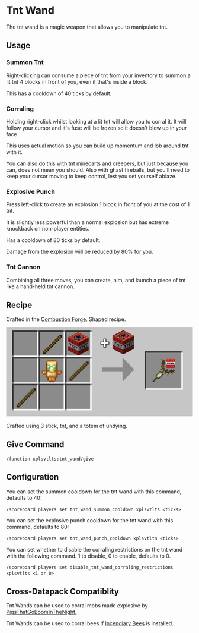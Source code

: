 # Tnt Wand

The tnt wand is a magic weapon that allows you to manipulate tnt.

## Usage

### Summon Tnt

Right-clicking can consume a piece of tnt from your inventory to summon a lit tnt 4 blocks in front of you, even if that's inside a block. 

This has a cooldown of 40 ticks by default.

### Corraling

Holding right-click whilst looking at a lit tnt will allow you to corral it. It will follow your cursor and it's fuse will be frozen so it doesn't blow up in your face. 

This uses actual motion so you can build up momentum and lob around tnt with it. 

You can also do this with tnt minecarts and creepers, but just because you can, does not mean you should. Also with ghast fireballs, but you'll need to keep your cursor moving to keep control, lest you set yourself ablaze.

### Explosive Punch

Press left-click to create an explosion 1 block in front of you at the cost of 1 tnt. 

It is slightly less powerful than a normal explosion but has extreme knockback on non-player entities. 

Has a cooldown of 80 ticks by default. 

Damage from the explosion will be reduced by 80% for you.

### Tnt Cannon

Combining all three moves, you can create, aim, and launch a piece of tnt like a hand-held tnt cannon.

## Recipe

Crafted in the [Combustion Forge.](combustion_forge "The Combustion Forge wiki page") Shaped recipe.

![tnt wand recipe](tnt_wand_recipe.png)

Crafted using 3 stick, tnt, and a totem of undying.

## Give Command

```mcfunction
/function xplsvtlts:tnt_wand/give
```

## Configuration

You can set the summon cooldown for the tnt wand with this command, defaults to 40:

```mcfunction
/scoreboard players set tnt_wand_summon_cooldown xplsvtlts <ticks>
```

You can set the explosive punch cooldown for the tnt wand with this command, defaults to 80:

```mcfunction
/scoreboard players set tnt_wand_punch_cooldown xplsvtlts <ticks>
```

You can set whether to disable the corraling restrictions on the tnt wand with the following command. 1 to disable, 0 to enable, defaults to 0.

```mcfunction
/scoreboard players set disable_tnt_wand_corraling_restrictions xplsvtlts <1 or 0>
```

## Cross-Datapack Compatiblity

Tnt Wands can be used to corral mobs made explosive by [PigsThatGoBoomInTheNight.](https://www.planetminecraft.com/data-pack/pigsthatgoboominthenight "PigsThatGoBoomInTheNight on Planet Minecraft")

Tnt Wands can be used to corral bees if [Incendiary Bees](https://www.planetminecraft.com/data-pack/incendiary-bees "Incendiary Bees on Planet Minecraft") is installed.